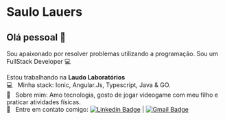 # Saulo Lauers

## Olá pessoal 👋
Sou apaixonado por resolver problemas utilizando a programação.
Sou um FullStack Developer :computer:

 Estou trabalhando na **Laudo Laboratórios**
 <br/> :computer: &nbsp; Minha stack: Ionic, Angular.Js, Typescript, Java & GO.
 <br/> 💬  &nbsp; Sobre mim: Amo tecnologia, gosto de jogar videogame com meu filho e praticar atividades físicas.
 <br/> :email: &nbsp; Entre em contato comigo: [![Linkedin Badge](https://img.shields.io/badge/-sauloLauers-blue?style=flat-square&logo=Linkedin&logoColor=white&link=https://www.linkedin.com/in/saulo-lauers-917114192/)](https://www.linkedin.com/in/saulo-lauers-917114192//) 
| 
[![Gmail Badge](https://img.shields.io/badge/-saulo.lauerso@gmail.com-c14438?style=flat-square&logo=Gmail&logoColor=white&link=mailto:saulo.lauers@gmail.com)](mailto:saulo.lauers@gmail.com)
